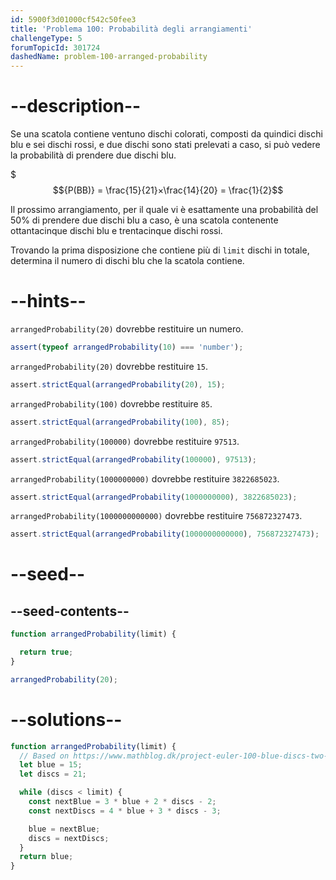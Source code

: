 ```yaml
---
id: 5900f3d01000cf542c50fee3
title: 'Problema 100: Probabilità degli arrangiamenti'
challengeType: 5
forumTopicId: 301724
dashedName: problem-100-arranged-probability
---
```


# --description--

Se una scatola contiene ventuno dischi colorati, composti da quindici dischi blu e sei dischi rossi, e due dischi sono stati prelevati a caso, si può vedere la probabilità di prendere due dischi blu.

$$${P(BB)} = \frac{15}{21}×\frac{14}{20} = \frac{1}{2}$$

Il prossimo arrangiamento, per il quale vi è esattamente una probabilità del 50% di prendere due dischi blu a caso, è una scatola contenente ottantacinque dischi blu e trentacinque dischi rossi.

Trovando la prima disposizione che contiene più di `limit` dischi in totale, determina il numero di dischi blu che la scatola contiene.

# --hints--

`arrangedProbability(20)` dovrebbe restituire un numero.

```js
assert(typeof arrangedProbability(10) === 'number');
```

`arrangedProbability(20)` dovrebbe restituire `15`.

```js
assert.strictEqual(arrangedProbability(20), 15);
```

`arrangedProbability(100)` dovrebbe restituire `85`.

```js
assert.strictEqual(arrangedProbability(100), 85);
```

`arrangedProbability(100000)` dovrebbe restituire `97513`.

```js
assert.strictEqual(arrangedProbability(100000), 97513);
```

`arrangedProbability(1000000000)` dovrebbe restituire `3822685023`.

```js
assert.strictEqual(arrangedProbability(1000000000), 3822685023);
```

`arrangedProbability(1000000000000)` dovrebbe restituire `756872327473`.

```js
assert.strictEqual(arrangedProbability(1000000000000), 756872327473);
```

# --seed--

## --seed-contents--

```js
function arrangedProbability(limit) {

  return true;
}

arrangedProbability(20);
```

# --solutions--

```js
function arrangedProbability(limit) {
  // Based on https://www.mathblog.dk/project-euler-100-blue-discs-two-blue/
  let blue = 15;
  let discs = 21;

  while (discs < limit) {
    const nextBlue = 3 * blue + 2 * discs - 2;
    const nextDiscs = 4 * blue + 3 * discs - 3;

    blue = nextBlue;
    discs = nextDiscs;
  }
  return blue;
}
```
